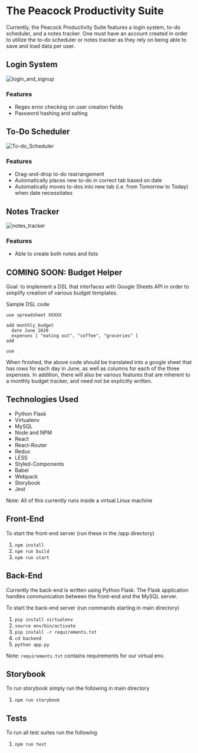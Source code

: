 # The Peacock Productivity Suite

Currently, the Peacock Productivity Suite features a login system, to-do scheduler, and a notes tracker. One must have an account created in order to utilize the to-do scheduler or notes tracker as they rely on being able to save and load data per user. 

## Login System

![login_and_signup](https://user-images.githubusercontent.com/22089166/85163886-64e65f80-b218-11ea-876d-5d04160ed881.gif)

### Features

* Regex error checking on user creation fields
* Password hashing and salting

## To-Do Scheduler

![To-do_Scheduler](https://user-images.githubusercontent.com/22089166/85164209-e0481100-b218-11ea-924c-eaa2b43ac290.png)

### Features

* Drag-and-drop to-do rearrangement
* Automatically places new to-do in correct tab based on date
* Automatically moves to-dos into new tab (i.e. from Tomorrow to Today) when date necessitates

## Notes Tracker

![notes_tracker](https://user-images.githubusercontent.com/22089166/85164304-053c8400-b219-11ea-9fe9-ccd000634a73.png)

### Features

* Able to create both notes and lists

## COMING SOON: Budget Helper

Goal: to implement a DSL that interfaces with Google Sheets API in order to simplify creation of various budget templates.

Sample DSL code
```
use spreadsheet XXXXX

add monthly_budget
  date June 2020
  expenses [ "eating out", "coffee", "groceries" ]
add

use
```
When finished, the above code should be translated into a google sheet that has rows for each day in June, as well as columns for each of the three expenses. In addition, there will also be various features that are inherent to a monthly budget tracker, and need not be explicitly written. 


## Technologies Used

* Python Flask
* Virtualenv
* MySQL
* Node and NPM
* React
* React-Router
* Redux
* LESS
* Styled-Components
* Babel
* Webpack
* Storybook
* Jest

Note: All of this currently runs inside a virtual Linux machine

## Front-End

To start the front-end server (run these in the /app directory)
1. `npm install`
2. `npm run build`
3. `npm run start`

## Back-End

Currently the back-end is written using Python Flask. The Flask application handles communication between the front-end and the MySQL server.

To start the back-end server (run commands starting in main directory)
1. `pip install virtualenv`
2. `source env/bin/activate`
3. `pip install -r requirements.txt`
4. `cd backend`
5. `python app.py`

Note: `requirements.txt` contains requirements for our virtual env.

## Storybook

To run storybook simply run the following in main directory
1. `npm run storybook`

## Tests

To run all test suites run the following
1. `npm run test`
